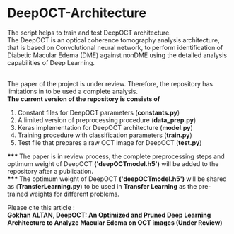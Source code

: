 # DeepOCT-Architecture



<div>
The script helps to train and test DeepOCT architecture. <br>
The DeepOCT is an optical coherence tomography analysis architecture, that is based on Convolutional neural network, to perform identification of Diabetic Macular Edema (DME) against nonDME using the detailed analysis capabilities of Deep Learning.  
  
  <br>
  <br>

The paper of the project is under review. Therefore, the repository has limitations in to be used a complete analysis. <br>
  <b>The current version of the repository is consists of </b>
  
  <ol>
    <li>Constant files for DeepOCT parameters (<b>constants.py</b>) </li>
      <li>A limited version of preprocessing procedure (<b>data_prep.py</b>) </li>
      <li>Keras implementation for DeepOCT architecture (<b>model.py</b>)</li>
      <li>Training procedure with classification parameters (<b>train.py</b>)</li>
      <li>Test file that prepares a raw OCT image for DeepOCT (<b>test.py</b>) </li>
   </ol>


  <b>*** </b> The paper is in review process, the complete preprocessing steps and optimum weight of DeepOCT <b>('deepOCTmodel.h5')</b> will be added to the repository after a publication. <br>
  <b>*** </b> The optimum weight of DeepOCT <b>('deepOCTmodel.h5')</b> will be shared as (<b>TransferLearning.py</b>) to be used in <b>Transfer Learning </b> as the pre-trained weights for different problems. 
  
  



Please cite this article :<br>
 <b> Gokhan ALTAN, DeepOCT: An Optimized and Pruned Deep Learning Architecture to Analyze Macular Edema on OCT images (Under Review) </b>

     

</div>
